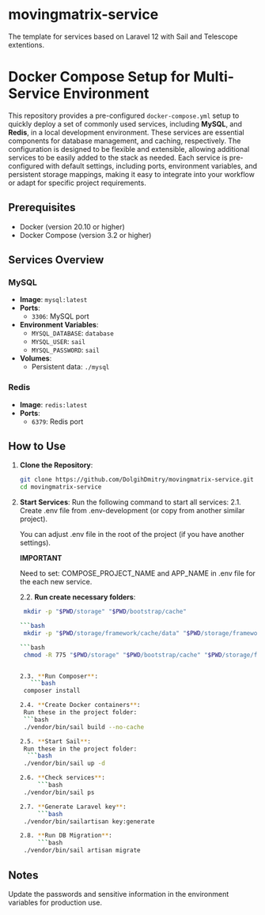 # movingmatrix-service
The template for services based on Laravel 12 with Sail and Telescope extentions.

# Docker Compose Setup for Multi-Service Environment

This repository provides a pre-configured `docker-compose.yml` setup to quickly deploy a set of commonly used services, including **MySQL**, and **Redis**, in a local development environment. These services are essential components for database management, and caching, respectively. The configuration is designed to be flexible and extensible, allowing additional services to be easily added to the stack as needed. Each service is pre-configured with default settings, including ports, environment variables, and persistent storage mappings, making it easy to integrate into your workflow or adapt for specific project requirements.

## Prerequisites

- Docker (version 20.10 or higher)
- Docker Compose (version 3.2 or higher)

## Services Overview
### MySQL
- **Image**: `mysql:latest`
- **Ports**:
    - `3306`: MySQL port
- **Environment Variables**:
    - `MYSQL_DATABASE`: `database`
    - `MYSQL_USER`: `sail`
    - `MYSQL_PASSWORD`: `sail`
- **Volumes**:
    - Persistent data: `./mysql`

### Redis
- **Image**: `redis:latest`
- **Ports**:
    - `6379`: Redis port

## How to Use

1. **Clone the Repository**:
   
   ```bash
   git clone https://github.com/DolgihDmitry/movingmatrix-service.git
   cd movingmatrix-service
   
2. **Start Services**:
   Run the following command to start all services:
   2.1. Create .env file from .env-development (or copy from another similar project).

      You can adjust .env file in the root of the project (if you have another settings).

      **IMPORTANT**

      Need to set:
      COMPOSE_PROJECT_NAME and APP_NAME in .env file for the each new service.

   2.2. **Run create necessary folders**: 
   ```bash
	mkdir -p "$PWD/storage" "$PWD/bootstrap/cache"
   
   ```bash
	mkdir -p "$PWD/storage/framework/cache/data" "$PWD/storage/framework/sessions" "$PWD/storage/framework/views"
   
   ```bash
	chmod -R 775 "$PWD/storage" "$PWD/bootstrap/cache" "$PWD/storage/framework/cache/data" "$PWD/storage/framework/sessions" "$PWD/storage/framework/views"
   

   2.3. **Run Composer**:
      ```bash
	composer install

   2.4. **Create Docker containers**:
	Run these in the project folder:
    ```bash
	./vendor/bin/sail build --no-cache 

   2.5. **Start Sail**:
	Run these in the project folder:
     ```bash
	./vendor/bin/sail up -d 

   2.6. **Check services**:
        ```bash
	./vendor/bin/sail ps

   2.7. **Generate Laravel key**:
        ```bash
	./vendor/bin/sailartisan key:generate 

   2.8. **Run DB Migration**:
        ```bash
	./vendor/bin/sail artisan migrate


## Notes

Update the passwords and sensitive information in the environment variables for production use.
